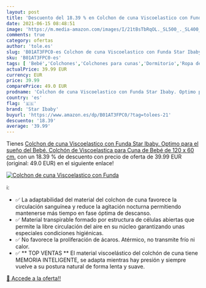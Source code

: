 ```yaml
---
layout: post
title: 'Descuento del 18.39 % en Colchon de cuna Viscoelastico con Funda '
date: 2021-06-15 08:48:51
image: 'https://m.media-amazon.com/images/I/21tBsTbRqOL._SL500_._SL400_.jpg'
comments: true
category: ofertas
author: 'tole.es'
slug: 'B01AT3FPC0-es Colchon de cuna Viscoelastico con Funda Star Ibaby. Optimo...'
sku: 'B01AT3FPC0-es'
tags: [ 'Bebé','Colchones','Colchones para cunas','Dormitorio','Ropa de cama','bebé','star ibaby', ]
actualPrice: 39.99 EUR
currency: EUR
price: 39.99
comparePrice: 49.0 EUR
prodname: 'Colchon de cuna Viscoelastico con Funda Star Ibaby. Optimo para el sueño del Bebé. Colchón de Viscoelastica para Cuna de Bebé de 120 x 60 cm.'
country: 'es'
flag: '🇪🇸'
brand: 'Star Ibaby'
buyurl: 'https://www.amazon.es/dp/B01AT3FPC0/?tag=tolees-21'
descuento: '18.39'
average: '39.99'
---
```


Tienes [Colchon de cuna Viscoelastico con Funda Star Ibaby. Optimo para el sueño del Bebé. Colchón de Viscoelastica para Cuna de Bebé de 120 x 60 cm.](https://www.amazon.es/dp/B01AT3FPC0/?tag=tolees-21) con un 18.39 % de descuento con precio de oferta de 39.99 EUR (original: 49.0 EUR) en el siguiente enlace!

[![Colchon de cuna Viscoelastico con Funda ](https://m.media-amazon.com/images/I/21tBsTbRqOL._SL500_._SL400_.jpg)](https://www.amazon.es/dp/B01AT3FPC0/?tag=tolees-21)

ℹ️:

- ✅ La adaptabilidad del material del colchon de cuna favorece la circulación sanguínea y reduce la agitación nocturna permitiendo mantenerse más tiempo en fase óptima de descanso.
- ✅ Material transpirable formado por estructura de células abiertas que permite la libre circulación del aire en su núcleo garantizando unas especiales condiciones higiénicas.
- ✅ No favorece la proliferación de ácaros. Atérmico, no transmite frío ni calor.
- ✅ ** TOP VENTAS ** El material viscoelástico del colchón de cuna tiene MEMORIA INTELIGENTE, se adapta mientras hay presión y siempre vuelve a su postura natural de forma lenta y suave.

[🛒 Accede a la oferta!!](https://www.amazon.es/dp/B01AT3FPC0/?tag=tolees-21)
